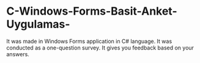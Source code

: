 # C-Windows-Forms-Basit-Anket-Uygulamas-
It was made in Windows Forms application in C# language.
It was conducted as a one-question survey. It gives you feedback based on your answers.
